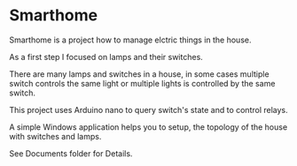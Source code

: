 # Smarthome
Smarthome is a project how to manage elctric things in the house.

As a first step I focused on lamps and their switches.

There are many lamps and switches in a house, in some cases multiple switch controls the same light or multiple lights is controlled by the same switch.

This project uses Arduino nano to query switch's state and to control relays.

A simple Windows application helps you to setup, the topology of the house with switches and lamps.

See Documents folder for Details.
